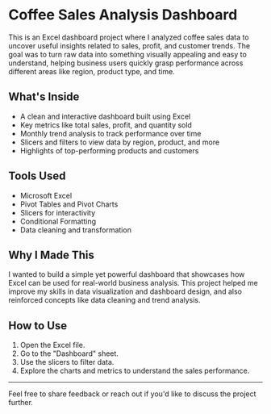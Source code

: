 # Coffee Sales Analysis Dashboard

This is an Excel dashboard project where I analyzed coffee sales data to uncover useful insights related to sales, profit, and customer trends. The goal was to turn raw data into something visually appealing and easy to understand, helping business users quickly grasp performance across different areas like region, product type, and time.

## What's Inside

- A clean and interactive dashboard built using Excel
- Key metrics like total sales, profit, and quantity sold
- Monthly trend analysis to track performance over time
- Slicers and filters to view data by region, product, and more
- Highlights of top-performing products and customers

## Tools Used

- Microsoft Excel
- Pivot Tables and Pivot Charts
- Slicers for interactivity
- Conditional Formatting
- Data cleaning and transformation

## Why I Made This

I wanted to build a simple yet powerful dashboard that showcases how Excel can be used for real-world business analysis. This project helped me improve my skills in data visualization and dashboard design, and also reinforced concepts like data cleaning and trend analysis.

## How to Use

1. Open the Excel file.
2. Go to the "Dashboard" sheet.
3. Use the slicers to filter data.
4. Explore the charts and metrics to understand the sales performance.

---

Feel free to share feedback or reach out if you'd like to discuss the project further.
